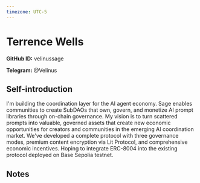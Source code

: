 ```yaml
---
timezone: UTC-5
---
```


# Terrence Wells

**GitHub ID:** velinussage

**Telegram:** @Velinus

## Self-introduction

I'm building the coordination layer for the AI agent economy. Sage enables communities to create SubDAOs that own, govern, and monetize AI prompt libraries through on-chain governance.
My vision is to turn scattered prompts into valuable, governed assets that create new economic opportunities for creators and communities in the emerging AI coordination market.
We've developed a complete protocol with three governance modes, premium content encryption via Lit Protocol, and comprehensive economic incentives. Hoping to integrate ERC-8004 into the existing protocol deployed on Base Sepolia testnet.

## Notes

<!-- Content_START -->

<!-- Content_END -->
